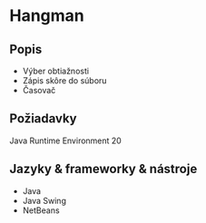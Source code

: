 <h1>Hangman</h1>
<h2>Popis</h2>
<p>
 <ul>
  <li>Výber obtiažnosti</li>
  <li>Zápis skôre do súboru</li>
  <li>Časovač</li>
 </ul>
</p>
<h2>Požiadavky</h2>
<p>Java Runtime Environment 20</p>
<h2>Jazyky & frameworky & nástroje</h2>
<ul>
  <li>Java</li>
  <li>Java Swing</li>
  <li>NetBeans</li>
</ul>
